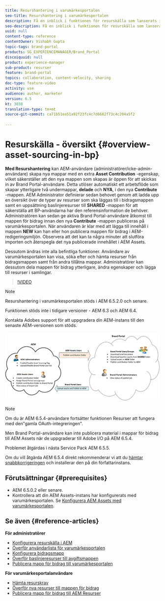 ```yaml
---
title: Resurshantering i varumärkesportalen
seo-title: Resurshantering i varumärkesportalen
description: Få en inblick i funktionen för resurskälla som lanserats i Adobe Experience Manager Assets Brand Portal.
seo-description: Få en inblick i funktionen för resurskälla som lanserats i Adobe Experience Manager Assets Brand Portal.
uuid: null
content-type: reference
contentOwner: Vishabh Gupta
topic-tags: brand-portal
products: SG_EXPERIENCEMANAGER/Brand_Portal
discoiquuid: null
product: experience-manager
sub-product: resurser
feature: brand-portal
topics: collaboration, content-velocity, sharing
doc-type: feature-video
activity: use
audience: author, marketer
version: 6.5
kt: 3838
translation-type: tm+mt
source-git-commit: ca71b51ea51a92f23fc4c7d6682f73c4c204a5f2

---
```



# Resurskälla - översikt {#overview-asset-sourcing-in-bp}

**Med Resurshantering** kan AEM-användare (administratörer/icke-admin-användare) skapa nya mappar med en extra **Asset Contribution** -egenskap, vilket säkerställer att den nya mappen som skapas är öppen för att skickas in av Brand Portal-användare. Detta utlöser automatiskt ett arbetsflöde som skapar ytterligare två undermappar, **delade** och **NYA**, i den nya **Contribute** -mappen. AEM Administrator definierar sedan behovet genom att ladda upp en översikt över de typer av resurser som ska läggas till i bidragsmappen samt en uppsättning baslinjeresurser till **SHARED** -mappen för att säkerställa att BP-användarna har den referensinformation de behöver. Administratören kan sedan ge aktiva Brand Portal-användare åtkomst till mappen för bidrag innan den nya **Contribute** -mappen publiceras på varumärkesportalen. När användaren är klar med att lägga till innehåll i mappen **NEW** kan han eller hon publicera mappen för bidrag i AEM-redigeringsmiljön. Observera att det kan ta några minuter att slutföra importen och återspegla det nya publicerade innehållet i AEM Assets.

Dessutom ändras inte alla befintliga funktioner. Användare av varumärkesportalen kan visa, söka efter och hämta resurser från bidragsmappen samt från andra tillåtna mappar. Administratörer kan dessutom dela mappen för bidrag ytterligare, ändra egenskaper och lägga till resurser i samlingar.

>[!VIDEO](https://video.tv.adobe.com/v/29365/?quality=12)

>[!NOTE]
>
>Resurshantering i varumärkesportalen stöds i AEM 6.5.2.0 och senare.
>
>Funktionen stöds inte i tidigare versioner - AEM 6.3 och AEM 6.4.
>
>Kontakta Adobes support för att uppgradera din AEM-instans till den senaste AEM-versionen som stöds.

![Källa för varumärkesportalresurser](assets/asset-sourcing.png)


>[!NOTE]
>
>Om du är AEM 6.5.4-användare fortsätter funktionen Resurser att fungera med den&quot;gamla OAuth-integreringen&quot;.
>
>Men Brand Portal-användare kan inte publicera material i mappar för bidrag till AEM Assets när de uppgraderar till Adobe I/O på AEM 6.5.4.
>
>Problemet åtgärdas i nästa Service Pack AEM 6.5.5.
>
>Om du vill åtgärda AEM 6.5.4 direkt rekommenderar vi att du [hämtar snabbkorrigeringen](https://www.adobeaemcloud.com/content/marketplace/marketplaceProxy.html?packagePath=/content/companies/public/adobe/packages/cq650/hotfix/cq-6.5.0-hotfix-33041) och installerar den på din författarinstans.


## Förutsättningar {#prerequisites}

* AEM 6.5.0.2 eller senare.
* Kontrollera att din AEM Assets-instans har konfigurerats med varumärkesportalen. Se [Konfigurera AEM Assets med varumärkesportalen](../using/configure-aem-assets-with-brand-portal.md).

## Se även {#reference-articles}

**För administratörer**

* [Konfigurera resurskälla i AEM](brand-portal-configure-asset-sourcing.md)
* [Överför användarlista för varumärkesportalen](brand-portal-configure-asset-sourcing.md)
* [Konfigurera bidragsmapp](brand-portal-contribution-folder.md)
* [Överför baslinjeresurser till avgiftsmappen](brand-portal-upload-baseline-assets.md)
* [Publicera mapp för bidrag till varumärkesportalen](brand-portal-publish-contribution-folder-to-brand-portal.md)

**För varumärkesportalanvändare**

* [Hämta resurskrav](brand-portal-download-asset-requirements.md)
* [Överför nya resurser till mappen för bidrag](brand-portal-upload-assets-to-contribution-folder.md)
* [Publicera mapp för bidrag till AEM Resurser](brand-portal-publish-contribution-folder-to-aem-assets.md)
